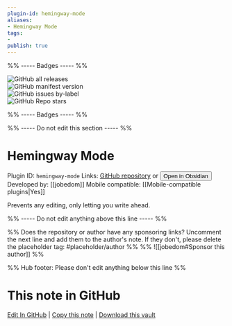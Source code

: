 ```yaml
---
plugin-id: hemingway-mode
aliases:
- Hemingway Mode
tags: 
- 
publish: true
---
```


%% ----- Badges ----- %%

![GitHub all releases](https://img.shields.io/github/downloads/jobedom/obsidian-hemingway-mode/total?color=573E7A&logo=github&style=for-the-badge)   
![GitHub manifest version](https://img.shields.io/github/manifest-json/v/jobedom/obsidian-hemingway-mode?color=573E7A&logo=github&style=for-the-badge)   
![GitHub issues by-label](https://img.shields.io/github/issues/jobedom/obsidian-hemingway-mode/help%20wanted?color=573E7A&logo=github&style=for-the-badge)   
![GitHub Repo stars](https://img.shields.io/github/stars/jobedom/obsidian-hemingway-mode?color=573E7A&logo=github&style=for-the-badge)

%% ----- Badges ----- %%

%% ----- Do not edit this section ----- %%

# Hemingway Mode

Plugin ID: `hemingway-mode`
Links: [GitHub repository](https://github.com/jobedom/obsidian-hemingway-mode) or [<button id=HH>Open in Obsidian</button>](obsidian://show-plugin?id=hemingway-mode)
Developed by: [[jobedom]]
Mobile compatible: [[Mobile-compatible plugins|Yes]]

Prevents any editing, only letting you write ahead.

%% ----- Do not edit anything above this line ----- %% 

%% Does the repository or author have any sponsoring links? Uncomment the next line and add them to the author's note. If they don't, please delete the placeholder tag: #placeholder/author %%
%% ![[jobedom#Sponsor this author]] %%

%% Hub footer: Please don't edit anything below this line %%

# This note in GitHub

<span class="git-footer">[Edit In GitHub](https://github.dev/obsidian-community/obsidian-hub/blob/main/02%20-%20Community%20Expansions/02.05%20All%20Community%20Expansions/Plugins/hemingway-mode.md "git-hub-edit-note") | [Copy this note](https://raw.githubusercontent.com/obsidian-community/obsidian-hub/main/02%20-%20Community%20Expansions/02.05%20All%20Community%20Expansions/Plugins/hemingway-mode.md "git-hub-copy-note") | [Download this vault](https://github.com/obsidian-community/obsidian-hub/archive/refs/heads/main.zip "git-hub-download-vault") </span>

